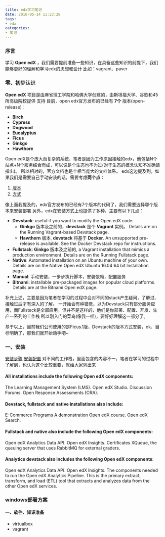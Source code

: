 ```yaml
---
title: edx学习笔记
date: 2018-05-14 11:23:28
tags:
- edx
categories:
- 笔记
---
```

### 序言

学习 **Open edX** ，我们需要提前准备一些知识，在具备这些知识的前提下，我们能够更好的理解和学习edx的思想和设计
比如：vagrant、paver

### 零、初步认识

**Open edX** 项目是由麻省理工学院和哈佛大学创建的，由斯坦福大学、谷歌和45所高级院校提供 支持
目前，open edx官方发布的已经有 **7个** 版本(open-release)：

- **Birch**
- **Cypress**
- **Dogwood**
- **Eucalyptus**
- **Ficus**
- **Ginkgo**
- **Hawthorn**

Open edX是个庞大而复杂的系统，笔者是因为工作原因接触的edx，他包括N个站点+N个服务结合而成，可以说是个生态也不为过(对于生态的概念认知不准确请指出)。
所以相对的，官方文档也是个相当庞大的文档体系。
edx这边提及到，如果我们是需要自己手动安装的话，需要考虑**两个点**：

1. [版本](https://openedx.atlassian.net/wiki/spaces/DOC/pages/11108700/Open+edX+Releases)
2. [方式](https://openedx.atlassian.net/wiki/spaces/OpenOPS/pages/60227779/Open+edX+Installation+Options)

像上面我提及的，edx官方发布的已经有7个版本的代码了，我们需要选择哪个版本来安装部署
另外，edx在安装方式上也提供了多种，主要有以下几点：
- **Devstack**: useful if you want to modify the Open edX code.
  - **Ginkgo** 版本及之前的，**devstack** 是个 **Vagrant** 实例。 Details are on the Running Vagrant-based Devstack page.
  - **Hawthorn** 版本, **devstack** 将基于 **Docker**. An unsupported pre-release is available. See the Docker Devstack repo for instructions.
- **Fullstack**: **Ginkgo** 版本及之前的, a Vagrant installation that mimics a production environment. Details are on the Running Fullstack page.
- **Native**: Automated installation on an Ubuntu machine of your own. Details are on the Native Open edX Ubuntu 16.04 64 bit Installation page.
- **Manual**: 手动安装，一步步执行脚本，安装依赖，配置服务
- **Bitnami**: installable pre-packaged images for popular cloud platforms. Details are at the Bitnami Open edX page.

补充上述，主要是因为笔者在学习的过程中会对不同的stack产生疑问，了解过、接触过后才有深入的了解。
一开始会有种错觉，以为Devstack只有部分服务应用，而Fullstack是全部应用，但并不是这样的，他们是你部署、配置、开发、生产一系列的工作栈
所以刚入门的菜鸟(像我一样)，要好好理解这一部分了。

基于以上，目前我们公司使用的是Ficus.1版，Devstack的版本方式安装，ok，目标明确了，那我们就开始动手吧~

### 一、安装

[安装步骤](https://openedx.atlassian.net/wiki/spaces/OpenOPS/pages/60227787/Running+Vagrant-based+Devstack)
[安装配置](http://edx.readthedocs.io/projects/edx-installing-configuring-and-running/en/latest/installation/installation_options.html#info-devstack)
对不同的工作栈，里面包含的内容不一，笔者在学习的过程中了解到，也认为这个比较重要，就给大家列出来

#### All installations include the following Open edX components:
The Learning Management System (LMS).
Open edX Studio.
Discussion Forums.
Open Response Assessments (ORA).

#### Devstack, fullstack and native installations also include:
E-Commerce
Programs
A demonstration Open edX course.
Open edX Search.

#### Fullstack and native also include the following Open edX components:
Open edX Analytics Data API.
Open edX Insights.
Certificates
XQueue, the queuing server that uses RabbitMQ for external graders.

#### Analytics devstack also includes the following Open edX components:
Open edX Analytics Data API.
Open edX Insights.
The components needed to run the Open edX Analytics Pipeline. This is the primary extract, transform, and load (ETL) tool that extracts and analyzes data from the other Open edX services.

### windows部署方案
#### 一、软件、知识准备

- virtualbox
- vagrant